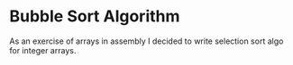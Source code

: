 # Bubble Sort Algorithm
As an exercise of arrays in assembly I decided to write selection sort algo for integer arrays.
